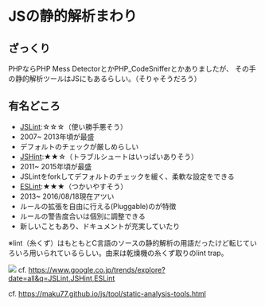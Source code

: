 # JSの静的解析まわり
## ざっくり
PHPならPHP Mess DetectorとかPHP_CodeSnifferとかありましたが、
その手の静的解析ツールはJSにもあるらしい。（そりゃそうだろう）

## 有名どころ

* [JSLint](http://jslint.com/):☆☆☆（使い勝手悪そう）
 * 2007~ 2013年頃が最盛
 * デフォルトのチェックが厳しめらしい
* [JSHint](http://jshint.com/):★★☆（トラブルシュートはいっぱいありそう）
 * 2011~ 2015年頃が最盛
 * JSLintをforkしてデフォルトのチェックを緩く、柔軟な設定をできる
* [ESLint](http://eslint.org/):★★★（つかいやすそう）
 * 2013~ 2016/08/18現在アツい
 * ルールの拡張を自由に行える(Pluggable)のが特徴
 * ルールの警告度合いは個別に調整できる
 * 新しいこともあり、ドキュメントが充実していたり

※lint（糸くず）はもともとC言語のソースの静的解析の用語だったけど転じていろいろ用いられているらしい。由来は乾燥機の糸くず取りのlint trap。

![](https://lh3.googleusercontent.com/6qzMmJivdi_-Axql6waL6iX_YXXYSpm6oq7uLLQDKvWSxez1Yu1AQd75ozhAIIXkaZut_6jtlt7TzYhMI--YUqn3a0dqXtpddmY6JRkNzED2E4zFWRFr_t6pGnkstggnzHEGbM7ewbN3YdWH80TCKy8QqQyyxBt7zNJFIXpMciQuEPf2Oy9fjiV3kkkXjPryLwbYLUL0jKs-vwy7lJagWD8qrszRZhVBsWMvwxXyaKDnTammVisjiglZI5d1k8veWNlPXufaJm7_ZYonxrGL51Bc0qgJzhuM7-sK50YDDuoW1s6K5qkCv582iQK7M9iGdwO0tl_N8DkgXCBApOy1R4MHIW9hV7wSuSiDB8U9k2tUUkXay18dkBVwB8lhnkLNmWvOsM0cfcUjKgUyuttSr7b5hg0t6qfnbJ98q0AwKipJfFEftYbmM-2tjjoQxPybzM7aaFngMWX2Iwby7V_Wfx5r1mE6ohMZNA6f-hy5gORBeJH54VYI9JiQaksK3ZddjoopcGzkMNGDIK1YS7dBNpkZ0ZimvdWKxWtrhuEv7tUlBIf0bxY-Xb0zgq7PgVb5xY_uHWFHHBAPpNVefkwiDKDY3JZ66ng=w1132-h780-no)
cf. https://www.google.co.jp/trends/explore?date=all&q=JSLint,JSHint,ESLint


cf. https://maku77.github.io/js/tool/static-analysis-tools.html
